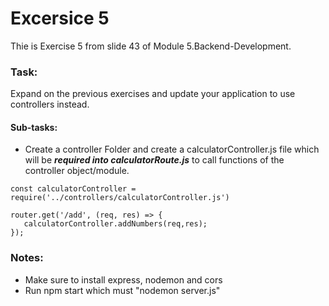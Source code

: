 # Excersice 5

Thie is Exercise 5 from slide 43 of Module 5.Backend-Development. 

### Task: 
Expand on the previous exercises and update your application to use controllers instead.

#### Sub-tasks:

 - Create a controller Folder and create a calculatorController.js file which will be ***required into calculatorRoute.js*** to call functions of the controller object/module.
 ```
 const calculatorController = require('../controllers/calculatorController.js')

router.get('/add', (req, res) => {
    calculatorController.addNumbers(req,res);
});
 ```
### Notes:
* Make sure to install express, nodemon and cors
* Run npm start which must "nodemon server.js"
